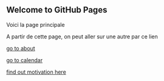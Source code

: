 ## Welcome to GitHub Pages

Voici la page principale

A partir de cette page, on peut aller sur une autre par ce lien

[go to about](about)

[go to calendar](calendar)

[find out motivation here](motivation)

